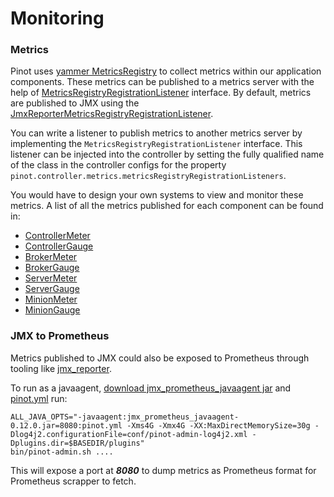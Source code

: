 # Monitoring

### Metrics

Pinot uses [yammer MetricsRegistry](https://metrics.dropwizard.io/4.0.0/) to collect metrics within our application components. These metrics can be published to a metrics server with the help of [MetricsRegistryRegistrationListener](https://github.com/apache/incubator-pinot/blob/master/pinot-common/src/main/java/org/apache/pinot/common/metrics/MetricsRegistryRegistrationListener.java) interface. By default, metrics are published to JMX using the [JmxReporterMetricsRegistryRegistrationListener](https://github.com/apache/incubator-pinot/blob/master/pinot-common/src/main/java/org/apache/pinot/common/metrics/JmxReporterMetricsRegistryRegistrationListener.java).

You can write a listener to publish metrics to another metrics server by implementing the `MetricsRegistryRegistrationListener` interface. This listener can be injected into the controller by setting the fully qualified name of the class in the controller configs for the property `pinot.controller.metrics.metricsRegistryRegistrationListeners`.

You would have to design your own systems to view and monitor these metrics. A list of all the metrics published for each component can be found in:

* [ControllerMeter](https://github.com/apache/incubator-pinot/blob/master/pinot-common/src/main/java/org/apache/pinot/common/metrics/ControllerMeter.java)
* [ControllerGauge](https://github.com/apache/incubator-pinot/blob/master/pinot-common/src/main/java/org/apache/pinot/common/metrics/ControllerGauge.java)
* [BrokerMeter](https://github.com/apache/incubator-pinot/blob/master/pinot-common/src/main/java/org/apache/pinot/common/metrics/BrokerMeter.java)
* [BrokerGauge](https://github.com/apache/incubator-pinot/blob/master/pinot-common/src/main/java/org/apache/pinot/common/metrics/BrokerGauge.java)
* [ServerMeter](https://github.com/apache/incubator-pinot/blob/master/pinot-common/src/main/java/org/apache/pinot/common/metrics/ServerMeter.java)
* [ServerGauge](https://github.com/apache/incubator-pinot/blob/master/pinot-common/src/main/java/org/apache/pinot/common/metrics/ServerGauge.java)
* [MinionMeter](https://github.com/apache/incubator-pinot/blob/master/pinot-common/src/main/java/org/apache/pinot/common/metrics/MinionMeter.java)
* [MinionGauge](https://github.com/apache/incubator-pinot/blob/master/pinot-common/src/main/java/org/apache/pinot/common/metrics/MinionGauge.java)

### JMX to Prometheus

Metrics published to JMX could also be exposed to Prometheus through tooling like [jmx\_reporter](https://github.com/prometheus/jmx_exporter).

To run as a javaagent, [download jmx\_prometheus\_javaagent jar](https://repo1.maven.org/maven2/io/prometheus/jmx/jmx_prometheus_javaagent/0.12.0/jmx_prometheus_javaagent-0.12.0.jar) and [pinot.yml](https://raw.githubusercontent.com/fx19880617/jmx_exporter/master/example_configs/pinot.yml) run:

```text
ALL_JAVA_OPTS="-javaagent:jmx_prometheus_javaagent-0.12.0.jar=8080:pinot.yml -Xms4G -Xmx4G -XX:MaxDirectMemorySize=30g -Dlog4j2.configurationFile=conf/pinot-admin-log4j2.xml -Dplugins.dir=$BASEDIR/plugins"
bin/pinot-admin.sh ....
```

This will expose a port at _**8080**_ to dump metrics as Prometheus format for Prometheus scrapper to fetch.

